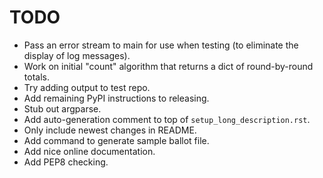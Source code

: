 TODO
====

* Pass an error stream to main for use when testing (to eliminate the
  display of log messages).
* Work on initial "count" algorithm that returns a dict of round-by-round
  totals.
* Try adding output to test repo.
* Add remaining PyPI instructions to releasing.
* Stub out argparse.
* Add auto-generation comment to top of `setup_long_description.rst`.
* Only include newest changes in README.
* Add command to generate sample ballot file.
* Add nice online documentation.
* Add PEP8 checking.

